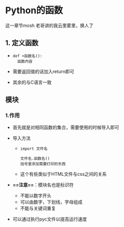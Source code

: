# Python的函数

这一章节mosh 老哥讲的我云里雾里，换人了

## 1. 定义函数

- ```
  def +函数名():
  	函数内容
  ```

- 需要返回值的话加入return即可

- 其余的与C语言一致



## 模块

### 1.作用

- 首先就是对相同函数的集合，需要使用的时候导入即可



- 导入方法

  - ```
    import 文件名

    文件名.函数名()
    括号里添加需要打印的东西
    ```

  - 这个有些类似于HTML文件与css之间的关系



- **==注意==**：模块名也是标识符
  - 不能以数字开头
  - 可以由数字，下划线，字母组成
  - 不能与关键词重复



- 可以通过执行pyc文件以提高运行速度

  ​